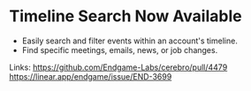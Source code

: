 # Timeline Search Now Available

- Easily search and filter events within an account's timeline.
- Find specific meetings, emails, news, or job changes.

Links:
https://github.com/Endgame-Labs/cerebro/pull/4479
https://linear.app/endgame/issue/END-3699
